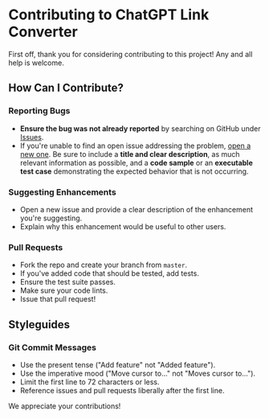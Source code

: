 
# Contributing to ChatGPT Link Converter

First off, thank you for considering contributing to this project! Any and all help is welcome.

## How Can I Contribute?

### Reporting Bugs

- **Ensure the bug was not already reported** by searching on GitHub under [Issues](https://github.com/your-username/chatgpt-link-converter/issues).
- If you're unable to find an open issue addressing the problem, [open a new one](https://github.com/your-username/chatgpt-link-converter/issues/new). Be sure to include a **title and clear description**, as much relevant information as possible, and a **code sample** or an **executable test case** demonstrating the expected behavior that is not occurring.

### Suggesting Enhancements

- Open a new issue and provide a clear description of the enhancement you're suggesting.
- Explain why this enhancement would be useful to other users.

### Pull Requests

- Fork the repo and create your branch from `master`.
- If you've added code that should be tested, add tests.
- Ensure the test suite passes.
- Make sure your code lints.
- Issue that pull request!

## Styleguides

### Git Commit Messages

- Use the present tense ("Add feature" not "Added feature").
- Use the imperative mood ("Move cursor to..." not "Moves cursor to...").
- Limit the first line to 72 characters or less.
- Reference issues and pull requests liberally after the first line.

We appreciate your contributions!
